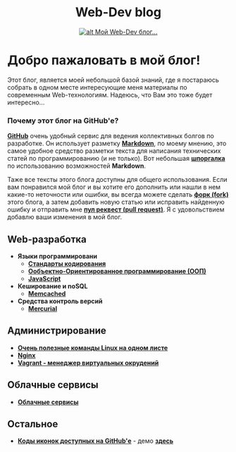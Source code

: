 <h1 align="center">
  <a  href="#web-dev-blog"
      class="anchor"
      name="web-dev-blog"><span class="mini-icon mini-icon-link"></span></a>
  Web-Dev blog
</h1>

<p align="center">
  <a href="https://github.com/uran1980/web-dev-blog/blob/master/README.md">
    <img  style="max-width:100%;"
          alt="alt Мой Web-Dev блог..."
          src="https://raw.github.com/uran1980/web-dev-blog/master/images/webdev_0.png" />
  </a>
</p>

# Добро пажаловать в мой блог!
Этот блог, является моей небольшой базой знаний, где я постараюсь собрать в одном месте интересующие меня материалы по современным Web-технологиям. Надеюсь, что Вам это тоже будет интересно...

### Почему этот блог на GitHub'е?
**[GitHub](https://github.com)** очень удобный сервис для ведения коллективных болгов по разработке. Он использует разметку **[Markdown](http://github.github.com/github-flavored-markdown)**, по моему мнению, это  самое удобное средство разметки текста для написания технических статей по программированию (и не только). Вот небольшая **[шпоргалка](https://github.com/adam-p/markdown-here/wiki/Markdown-Cheatsheet)** по использованию возможностей **Markdown**.

Таже все тексты этого блога доступны для общего использования. Если вам понравился мой блог и вы хотите его дополнить или нашли в нем какие-то неточности или ошибки, вы всегда можете сделать **[форк (fork)](https://help.github.com/articles/fork-a-repo)** этого блога, а затем добавить новую статью или исправить найденную ошибку и отправить мне **[пул реквест (pull request)](http://habrahabr.ru/post/125999/)**. Я с удовольствием добавлю ваши изменения в мой блог.

## Web-разработка
* **Языки программировани**
  * **[Стандарты кодирования](https://github.com/uran1980/web-dev-blog/blob/master/Coding-standarts/README.md)**
  * **[Ообъектно-Ориентированное программирование (ООП)](https://github.com/uran1980/web-dev-blog/blob/master/OOP%20-%20ObjectOrientedProgramming/README.md)**
  * **[JavaScript](https://github.com/uran1980/web-dev-blog/blob/master/JavaScript/README.md)**
* **Кеширование и noSQL**
  * **[Memcached](https://github.com/uran1980/web-dev-blog/blob/master/Memcached/README.md)**
* **Средства контроль версий**
  * **[Mercurial](https://github.com/uran1980/web-dev-blog/blob/master/Mercurial/README.md)**

## Администрирование
* **[Очень полезные команды Linux на одном листе](https://github.com/uran1980/web-dev-blog/blob/master/linux-commands.md)**
* **[Nginx](https://github.com/uran1980/web-dev-blog/blob/master/Nginx/README.md)**
* **[Vagrant - менеджер виртуальных окрудений](https://github.com/uran1980/web-dev-blog/blob/master/Vagrant/README.md)**


## Облачные сервисы
* **[Облачные сервисы](https://github.com/uran1980/web-dev-blog/blob/master/Cloud-Services/README.md)**


## Остальное
* **[Коды иконок доступных на GitHub'е](https://github.com/uran1980/emoji-cheat-sheet.com)** - демо **[здесь](http://www.emoji-cheat-sheet.com/)**
